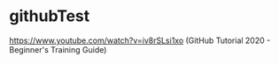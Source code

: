 # githubTest
https://www.youtube.com/watch?v=iv8rSLsi1xo (GitHub Tutorial 2020 - Beginner's Training Guide)
